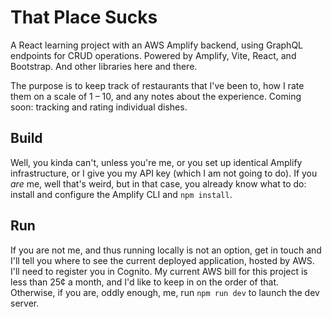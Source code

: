 # That Place Sucks

A React learning project with an AWS Amplify backend, using GraphQL endpoints for CRUD operations. Powered by Amplify, Vite, React, and Bootstrap. And other libraries here and there.

The purpose is to keep track of restaurants that I've been to, how I rate them on a scale of 1 – 10, and any notes about the experience. Coming soon: tracking and rating individual dishes.

## Build

Well, you kinda can't, unless you're me, or you set up identical Amplify infrastructure, or I give you my API key (which I am not going to do). If you *are* me, well that's weird, but in that case, you already know what to do: install and configure the Amplify CLI and `npm install`.

## Run

If you are not me, and thus running locally is not an option, get in touch and I'll tell you where to see the current deployed application, hosted by AWS. I'll need to register you in Cognito. My current AWS bill for this project is less than 25¢ a month, and I'd like to keep in on the order of that. Otherwise, if you are, oddly enough, me, run `npm run dev` to launch the dev server.
